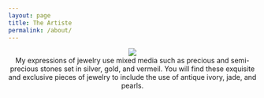 ```yaml
---
layout: page
title: The Artiste
permalink: /about/
---
```

<center><img src="http://image.jimcdn.com/app/cms/image/transf/dimension=205x10000:mode=fitin:format=jpg/path/s512c6eb66f42e42a/image/i27797202baad0423/version/1352751338/image.jpg"></center>
<center>My expressions of jewelry use mixed media such as precious and
semi-precious stones set in silver, gold, and vermeil.
You will find these exquisite and exclusive pieces
of jewelry to include the use of antique ivory,
jade, and pearls.</center>
